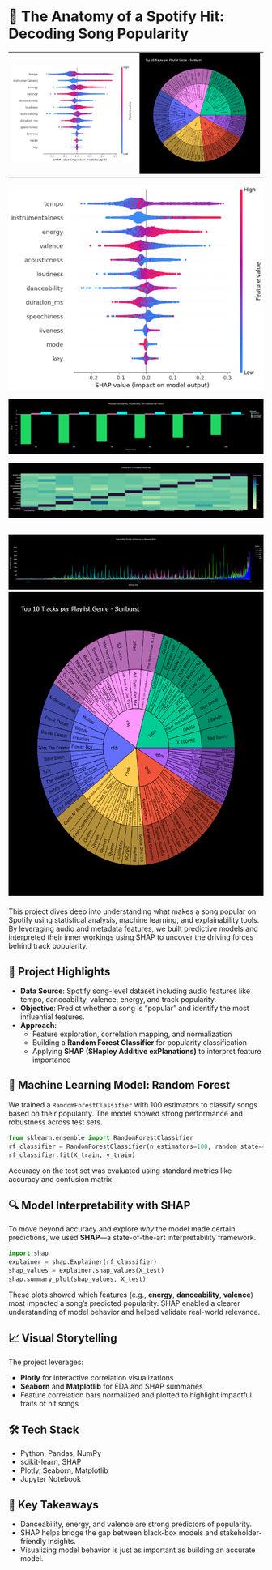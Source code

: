 # 🎵 The Anatomy of a Spotify Hit: Decoding Song Popularity

<table>
  <tr>
    <td><img src="SHAP_Summary_Plot.png" width="400"/></td>
    <td><img src="Top_10_tracks_per_playlist.png" width="400"/></td>
  </tr>
</table>


![SHAP Summary Plot](SHAP_Summary_Plot.png) 

![Average Danceability by Genre](Average_of_each_per_genre.png)

![Correlation Heatmap](Interactive_Correlation_heatmap.png)

![Genre Popularity Over Time](BarChart_Popularity_of_Genres_Over_Time.png)
<img src="Top_10_tracks_per_playlist.png" alt="Top Tracks" width="600" height="600">
---

This project dives deep into understanding what makes a song popular on Spotify using statistical analysis, machine learning, and explainability tools. By leveraging audio and metadata features, we built predictive models and interpreted their inner workings using SHAP to uncover the driving forces behind track popularity.

## 📌 Project Highlights

- **Data Source**: Spotify song-level dataset including audio features like tempo, danceability, valence, energy, and track popularity.
- **Objective**: Predict whether a song is “popular” and identify the most influential features.
- **Approach**:
  - Feature exploration, correlation mapping, and normalization
  - Building a **Random Forest Classifier** for popularity classification
  - Applying **SHAP (SHapley Additive exPlanations)** to interpret feature importance

## 🧠 Machine Learning Model: Random Forest

We trained a `RandomForestClassifier` with 100 estimators to classify songs based on their popularity. The model showed strong performance and robustness across test sets.

```python
from sklearn.ensemble import RandomForestClassifier
rf_classifier = RandomForestClassifier(n_estimators=100, random_state=42)
rf_classifier.fit(X_train, y_train)
```

Accuracy on the test set was evaluated using standard metrics like accuracy and confusion matrix.

## 🔍 Model Interpretability with SHAP

To move beyond accuracy and explore *why* the model made certain predictions, we used **SHAP**—a state-of-the-art interpretability framework.

```python
import shap
explainer = shap.Explainer(rf_classifier)
shap_values = explainer.shap_values(X_test)
shap.summary_plot(shap_values, X_test)
```

These plots showed which features (e.g., **energy**, **danceability**, **valence**) most impacted a song’s predicted popularity. SHAP enabled a clearer understanding of model behavior and helped validate real-world relevance.

## 📈 Visual Storytelling

The project leverages:
- **Plotly** for interactive correlation visualizations
- **Seaborn** and **Matplotlib** for EDA and SHAP summaries
- Feature correlation bars normalized and plotted to highlight impactful traits of hit songs

## 🛠️ Tech Stack

- Python, Pandas, NumPy
- scikit-learn, SHAP
- Plotly, Seaborn, Matplotlib
- Jupyter Notebook

## 🚀 Key Takeaways

- Danceability, energy, and valence are strong predictors of popularity.
- SHAP helps bridge the gap between black-box models and stakeholder-friendly insights.
- Visualizing model behavior is just as important as building an accurate model.
